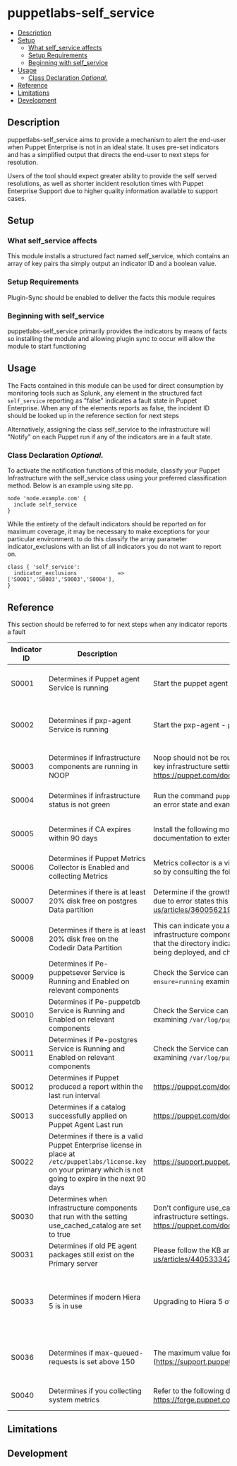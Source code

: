# puppetlabs-self_service

- [Description](#description)
- [Setup](#setup)
  - [What self_service affects](#what-self_service-affects)
  - [Setup Requirements](#setup-requirements)
  - [Beginning with self_service](#beginning-with-self_service)
- [Usage](#usage)
  - [Class Declaration *Optional.*](#class-declaration-optional)
- [Reference](#reference)
- [Limitations](#limitations)
- [Development](#development)

## Description

puppetlabs-self_service aims to provide a mechanism to alert the end-user when Puppet Enterprise is not in an ideal state.
It uses pre-set indicators and has a simplified output that directs the end-user to next steps for resolution.

Users of the tool should expect greater ability to provide the self served resolutions, as well as shorter incident resolution times with Puppet Enterprise Support due to higher quality information available to support cases.

## Setup

### What self_service affects

This module installs a structured fact named self_service, which contains an array of key pairs tha simply output an indicator ID and a boolean value.

### Setup Requirements

Plugin-Sync should be enabled to deliver the facts this module requires

### Beginning with self_service

puppetlabs-self_service primarily provides the indicators by means of facts so installing the module and allowing plugin sync to occur will allow the module to start functioning

## Usage

The Facts contained in this module can be used for direct consumption by monitoring tools such as Splunk, any element in the structured fact `self_service` reporting as "false" indicates a fault state in Puppet Enterprise.
When any of the elements reports as false, the incident ID should be looked up in the reference section for next steps

Alternatively, assigning the class self_service to the infrastructure will "Notify" on each Puppet run if any of the indicators are in a fault state.

### Class Declaration *Optional.*

To activate the notification functions of this module, classify your Puppet Infrastructure  with the self_service class using your preferred classification method. Below is an example using site.pp.

```puppet
node 'node.example.com' {
  include self_service
}
```

While the entirety of the default indicators should be reported on for maximum coverage, it may be necessary to make exceptions for your particular environment.
to do this classify the array parameter indicator_exclusions with an list of all indicators you do not want to report on.

```puppet
class { 'self_service':
  indicator_exclusions             => ['S0001','S0003','S0003','S0004'],
}
```

## Reference

This section should be referred to for next steps when any indicator reports a fault

| Indicator ID | Description                                                                        | Self Service Steps                                                                                                                                                                                                                                                                                                                                                                                                                                                          | What to Include in a Support Ticket                                                                                                                                                                                                   |
|--------------|------------------------------------------------------------------------------------|-----------------------------------------------------------------------------------------------------------------------------------------------------------------------------------------------------------------------------------------------------------------------------------------------------------------------------------------------------------------------------------------------------------------------------------------------------------------------------|---------------------------------------------------------------------------------------------------------------------------------------------------------------------------------------------------------------------------------------|
| S0001        | Determines if Puppet agent Service is running                                      | Start the puppet agent - `puppet resource service puppet ensure=running`                                                                                                                                                                                                                                                                                                                                                                                                    | If the Puppet agent fails to start with the self service step raise a support case quoting reference S0001 and providing `syslog` and any error output when attempting to restart the service                                           |
| S0002        | Determines if pxp-agent Service is running                                         | Start the pxp-agent - `puppet resource service pxp-agent ensure=running`                                                                                                                                                                                                                                                                                                                                                                                                    | If the Pxp-agent fails to start with the self service step raise a support case quoting reference S0002 and providing `syslog`, any error output when attempting to restart the service and `/var/log/puppetlabs/pxp-agent/pxp-agent.log` |
| S0003        | Determines if Infrastructure components are running in NOOP                        | Noop should not be routinely configured on PE infrastructure nodes as it prevents the management of key infrastructure settings. Please disable this setting on any infrastructure component <https://puppet.com/docs/puppet/7/configuration.html#noop>                                                                                                                                                                                                                       | If you are unable, or encounter an error when disabling noop, raise a support case quoting reference S0003 and any errors output when attempting to change the setting                                                                |
| S0004        | Determines if infrastructure status is not green                                   | Run the command `puppet infrastructure status` on your primary node, note any services showing in an error state and examine the corresponding service logs for potential causes                                                                                                                                                                                                                                                                                            | Raise a support case quoting reference S0004 along with the output of puppet infrastructure status and any service logs associated with the errors                                                                                    |
| S0005        | Determines if CA expires within 90 days                                            | Install the following module <https://forge.puppet.com/modules/puppetlabs/ca_extend> and follow the documentation to extend the CA                                                                                                                                                                                                                                                                                                                                            | Raise a support case quoting reference S0005 together with the support script output from the primary node, and any errors encountered when using the ca_extend module                                                                |
| S0006        | Determines if Puppet Metrics Collector is Enabled and collecting Metrics                     |Metrics collector is a vital tool to the allow proper monitoring of a PE installation. If it is not enabled do so by consulting the following [documentation](https://puppet.com/docs/pe/2021.4/getting_support_for_pe.html#puppet_metrics_collector)  | If you are having difficulty enabling the metrics, raise a ticket quoting S0006 providing the output of the support script                                   |
| S0007        | Determines if there is at least 20% disk free on postgres Data partition           | Determine if the growth is slow and expected within the TTL of your data, unexpected increase can be due to error states this article should be consulted <https://support.puppet.com/hc/en-us/articles/360056219974>                                                                                                                                                                                                  | Raise a support case quoting reference S0007 detailing the files and folders and rate of growth, along with a full support script from the node in question                                                                           |
| S0008        | Determines if there is at least 20% disk free on the Codedir Data Partition        | This can indicate you are deploying more code from the code repo than there is space for on the infrastructure components, or something else is consuming space on this partition. Check the mount that the directory indicated by `puppet config print codedir` resides has enough capacity for the code being deployed, and check no other outside files are consuming this data mount                                                                                    |                                                                                                                                                                                                                                       |
| S0009        | Determines if Pe-puppetsever Service is Running and Enabled on relevant components | Check the Service can be started and enabled  `puppet resource service pe-puppetserver ensure=running` examining `/var/log/puppetlabs/puppetserver/puppetserver.log` for failures                                                                                                                                                                                                                                                                                               | Raise a support case quoting reference S0009 along with the log below, showing an unsuccessful startup `/var/log/puppetlabs/puppetserver/puppetserver.log`                                                                              |
| S0010        | Determines if Pe-puppetdb Service is Running and Enabled on relevant components    | Check the Service can be started and enabled   `puppet resource service pe-pupeptdb ensure=running`  examining `/var/log/puppetlabs/puppetdb/puppetdb.log` for failures                                                                                                                                                                                                                                                                                                         | Raise a support case quoting reference S0010 along with the log below, showing an unsuccessful startup `/var/log/puppetlabs/puppetdb/puppetdb.log`                                                                                      |
| S0011        | Determines if Pe-postgres Service is Running and Enabled on relevant components    | Check the Service can be started and enabled   `puppet resource service pe-postgres ensure=running`  examining `/var/log/puppetlabs/postgresql/<postgresversion>/postgresql-<today>.log` for failures                                                                                                                                                                                                                                                                           | Raise a support case quoting reference S0011 along with the log below, showing an unsuccessful startup /var/log/puppetlabs/postgresql/<postgresversion>/ postgresql-<today>.log                                                       |
| S0012        | Determines if Puppet produced a report within the last run interval                | <https://puppet.com/docs/pe/2021.4/run_puppet_on_nodes.html#troubleshooting_puppet_run_failures>                                                                                                                                                                                                                                                                                                                                                                              | Raise a support case quoting reference S0012 along with the output of `puppet agent -td > debug.log 2>&1`                                                                                                                             |
| S0013        | Determines if a catalog successfully applied on Puppet Agent Last run              | <https://puppet.com/docs/pe/2021.4/run_puppet_on_nodes.html#troubleshooting_puppet_run_failures>                                                                                                                                                                                                                                                                                                                                                                              | Raise a support case quoting reference S0013 along with the output of  `puppet agent -td > debug.log 2>&1`                                                                                                                            |
| S0022        | Determines if there is a valid Puppet Enterprise license in place at `/etc/puppetlabs/license.key` on your primary which is not going to expire in the next 90 days                | <https://support.puppet.com/hc/en-us/articles/360017933313>                                                                                                                                                                                                                                                                                                                                                                              | Raise a support case quoting reference S0022 along with the output of the following commands `ls -la /etc/puppetlabs/license.key` and `cat /etc/puppetlabs/license.key`. |
| S0030        | Determines when infrastructure components that run with the setting use_cached_catalog are set to true                        | Don't configure use_cached_catalog on PE infrastructure nodes. It prevents the management of key infrastructure settings. Disable this setting on any infrastructure component. See: <https://puppet.com/docs/puppet/7/configuration.html#use-cached-catalog>                                                                                                                                                                                                                       | Submit a support case when you encounter an error after disabling use_cached_catalog. Reference S0030 and include output errors that appeared when you attempted to change the setting
| S0031        | Determines if old PE agent packages still exist on the Primary server | Please follow the KB article to remove the old PE agent packages <https://support.puppet.com/hc/en-us/articles/4405333422103> |
| S0033        | Determines if modern Hiera 5 is in use | Upgrading to Hiera 5 offers some major advantages <https://puppet.com/docs/puppet/7/hiera_migrate>                                                                                                                           | If you're running into issues upgrading to Hiera 5 or believe your Global Hiera configuration file was erroneously modified, raise a support case quoting reference S0033. Provide your Global Hiera Configuration file `puppet config print hiera_config`; the default location is `/etc/puppetlabs/puppet/hiera.yaml`.
| S0036        | Determines if max-queued-requests is set above 150                       | The maximum value for `jruby_puppet_max_queued_requests` is 150                (<https://support.puppet.com/hc/en-us/articles/115003769433>)                                                                      | If you are unable, or encounter an error when changing the value of `jruby_puppet_max_queued_requests`, raise a support case quoting reference S0036 and any errors output when attempting to change the setting
| S0040        | Determines if you collecting system metrics                    | Refer to the following documentation when setting up system metrics: <https://forge.puppet.com/modules/puppetlabs/puppet_metrics_collector#installation>                                                                     | Raise a support request, if after system metrics are configured and you do not see any files in /var/log/sa or if /var/log/sa directory does not exist.                                                 |

## Limitations

## Development
